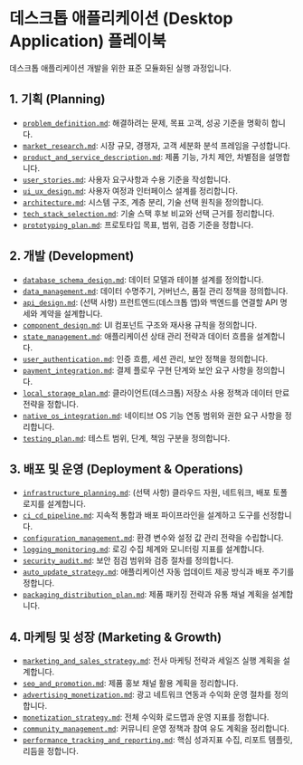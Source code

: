 # 데스크톱 애플리케이션 (Desktop Application) 플레이북

데스크톱 애플리케이션 개발을 위한 표준 모듈화된 실행 과정입니다.

## 1. 기획 (Planning)

* [`problem_definition.md`](../modules/problem_definition.md): 해결하려는 문제, 목표 고객, 성공 기준을 명확히 합니다.
* [`market_research.md`](../modules/market_research.md): 시장 규모, 경쟁자, 고객 세분화 분석 프레임을 구성합니다.
* [`product_and_service_description.md`](../modules/product_and_service_description.md): 제품 기능, 가치 제안, 차별점을 설명합니다.
* [`user_stories.md`](../modules/user_stories.md): 사용자 요구사항과 수용 기준을 작성합니다.
* [`ui_ux_design.md`](../modules/ui_ux_design.md): 사용자 여정과 인터페이스 설계를 정리합니다.
* [`architecture.md`](../modules/architecture.md): 시스템 구조, 계층 분리, 기술 선택 원칙을 정의합니다.
* [`tech_stack_selection.md`](../modules/tech_stack_selection.md): 기술 스택 후보 비교와 선택 근거를 정리합니다.
* [`prototyping_plan.md`](../modules/prototyping_plan.md): 프로토타입 목표, 범위, 검증 기준을 정합니다.

## 2. 개발 (Development)

* [`database_schema_design.md`](../modules/database_schema_design.md): 데이터 모델과 테이블 설계를 정의합니다.
* [`data_management.md`](../modules/data_management.md): 데이터 수명주기, 거버넌스, 품질 관리 정책을 정의합니다.
* [`api_design.md`](../modules/api_design.md): (선택 사항) 프런트엔드(데스크톱 앱)와 백엔드를 연결할 API 명세와 계약을 설계합니다.
* [`component_design.md`](../modules/component_design.md): UI 컴포넌트 구조와 재사용 규칙을 정의합니다.
* [`state_management.md`](../modules/state_management.md): 애플리케이션 상태 관리 전략과 데이터 흐름을 설계합니다.
* [`user_authentication.md`](../modules/user_authentication.md): 인증 흐름, 세션 관리, 보안 정책을 정의합니다.
* [`payment_integration.md`](../modules/payment_integration.md): 결제 플로우 구현 단계와 보안 요구 사항을 정의합니다.
* [`local_storage_plan.md`](../modules/local_storage_plan.md): 클라이언트(데스크톱) 저장소 사용 정책과 데이터 만료 전략을 정합니다.
* [`native_os_integration.md`](../modules/native_os_integration.md): 네이티브 OS 기능 연동 범위와 권한 요구 사항을 정리합니다.
* [`testing_plan.md`](../modules/testing_plan.md): 테스트 범위, 단계, 책임 구분을 정의합니다.

## 3. 배포 및 운영 (Deployment & Operations)

* [`infrastructure_planning.md`](../modules/infrastructure_planning.md): (선택 사항) 클라우드 자원, 네트워크, 배포 토폴로지를 설계합니다.
* [`ci_cd_pipeline.md`](../modules/ci_cd_pipeline.md): 지속적 통합과 배포 파이프라인을 설계하고 도구를 선정합니다.
* [`configuration_management.md`](../modules/configuration_management.md): 환경 변수와 설정 값 관리 전략을 수립합니다.
* [`logging_monitoring.md`](../modules/logging_monitoring.md): 로깅 수집 체계와 모니터링 지표를 설계합니다.
* [`security_audit.md`](../modules/security_audit.md): 보안 점검 범위와 검증 절차를 정의합니다.
* [`auto_update_strategy.md`](../modules/auto_update_strategy.md): 애플리케이션 자동 업데이트 제공 방식과 배포 주기를 정합니다.
* [`packaging_distribution_plan.md`](../modules/packaging_distribution_plan.md): 제품 패키징 전략과 유통 채널 계획을 설계합니다.

## 4. 마케팅 및 성장 (Marketing & Growth)

* [`marketing_and_sales_strategy.md`](../modules/marketing_and_sales_strategy.md): 전사 마케팅 전략과 세일즈 실행 계획을 설계합니다.
* [`seo_and_promotion.md`](../modules/seo_and_promotion.md): 제품 홍보 채널 활용 계획을 정리합니다.
* [`advertising_monetization.md`](../modules/advertising_monetization.md): 광고 네트워크 연동과 수익화 운영 절차를 정의합니다.
* [`monetization_strategy.md`](../modules/monetization_strategy.md): 전체 수익화 로드맵과 운영 지표를 정합니다.
* [`community_management.md`](../modules/community_management.md): 커뮤니티 운영 정책과 참여 유도 계획을 정리합니다.
* [`performance_tracking_and_reporting.md`](../modules/performance_tracking_and_reporting.md): 핵심 성과지표 수집, 리포트 템플릿, 리듬을 정합니다.
